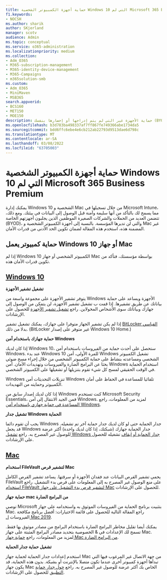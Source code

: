 ```yaml
---
title: حماية أجهزة الكمبيوتر الشخصية Windows 10 التي لم Microsoft 365 Business Premium
f1.keywords:
- NOCSH
ms.author: sharik
author: SKjerland
manager: scotv
audience: Admin
ms.topic: conceptual
ms.service: o365-administration
ms.localizationpriority: medium
ms.collection:
- Adm_O365
- M365-subscription-management
- M365-identity-device-management
- M365-Campaigns
- m365solution-smb
ms.custom:
- Adm_O365
- MiniMaven
- MSB365
search.appverid:
- BCS160
- MET150
- MOE150
description: حماية الأجهزة غير التي لم يتم إدراجها أو إحضارها بنفسك (BYOD) باستخدام Microsoft 365 Business Premium.
ms.openlocfilehash: b3d783ba498337af7ff867fe749366abe1734da5
ms.sourcegitcommit: bdd6ffc6ebe4e6cb212ab22793d9513dae6d798c
ms.translationtype: MT
ms.contentlocale: ar-SA
ms.lasthandoff: 03/08/2022
ms.locfileid: "63705003"
---
```

# <a name="protect-unmanaged-windows-10-pcs-and-macs-in-microsoft-365-business-premium"></a>حماية أجهزة الكمبيوتر الشخصية Windows 10 التي لم Microsoft 365 Business Premium

يمكنك إدارة Windows 10 الشخصية و Mac من خلال تسجيلها في Microsoft Intune، مما يسمح لك بالتأكد من أنها سليمة وآمنة قبل الوصول إلى البيانات في بيئتك. ومع ذلك، تتضمن العديد من الحملات والشركات الصغيرة الموظفين الذين يجلبون أجهزتهم الخاصة (BYOD)، والتي لن تديرها المؤسسة. بالنسبة إلى أجهزة الكمبيوتر الشخصية و Mac غير المضمنة هذه، استخدم هذه المقالة لضمان تكوين الحد الأدنى من قدرات الأمان.

<!--A Windows 10 PC is considered managed after you have completed the following two steps:

1. You (or the admin) set up device and data protection policies in the [setup  wizard](../business/set-up.md).

2. You have [connected your computer to Azure Active Directory](../business/set-up-windows-devices.md) and use your Microsoft 365 username and password to sign in.
3. --> 

## <a name="protect-a-computer-running-windows-10-or-a-mac"></a>حماية كمبيوتر يعمل Windows 10 أو جهاز Mac

<!--If you have a PC that is running Windows 10 that is not connected to Microsoft 365, or a Mac, the Microsoft 365 protections do not apply to it, but here are some things you can do to keep your data secure on these devices as well:
-->
إذا لم Windows 10 الكمبيوتر الشخصي أو جهاز Mac بواسطة مؤسستك، فتأكد من تكوين قدرات الأمان هذه.

## <a name="windows-10"></a>[Windows 10](#tab/Windows10)

**تشغيل تشفير الأجهزة**<p>

يتوفر تشفير الأجهزة على مجموعة واسعة من Windows الأجهزة ويساعد على حماية بياناتك عن طريق تشفيرها. إذا قمت ب تشغيل تشفير الأجهزة، لن يتمكن من الوصول إلى جهازك وبياناتك سوى الأشخاص المخولاين. راجع [تشغيل تشفير الأجهزة](https://support.microsoft.com/help/4028713/windows-10-turn-on-device-encryption) للحصول على الإرشادات.

 إذا لم يكن تشفير الجهاز متوفرا على جهازك، يمكنك تشغيل تشفير [BitLocker القياسي](https://support.microsoft.com/help/4028713/windows-10-turn-on-device-encryption) بدلا من ذلك. (BitLocker غير متوفر على إصدار Windows 10 Home.) 

**حماية جهازك باستخدام أمن Windows**<p>
إذا كان لديك Windows 10، ستحصل على أحدث حماية من الفيروسات باستخدام أمن Windows. عند بدء Windows 10 للمرة الأولى، أمن Windows تشغيل الكمبيوتر الشخصي ومساعدته بنشاط على حماية الكمبيوتر الشخصي من خلال إجراء مسح ضوئي بحثا عن البرامج الضارة والفيروسات وتهديدات الأمان. أمن Windows استخدام الحماية في الوقت الحقيقي لمسح كل شيء تقوم بتنزيلها أو تشغيلها على الكمبيوتر الشخصي.

Windows تنزيلات التحديثات أمن Windows تلقائيا للمساعدة في الحفاظ على أمان الكمبيوتر وحمايته من التهديدات.

إذا كان لديك إصدار سابق من Windows كنت تستخدم Microsoft Security Essentials، فمن الجيد الانتقال إلى أمن Windows. لمزيد من المعلومات، راجع [المساعدة في حماية جهازي باستخدام أمن Windows](https://support.microsoft.com/help/17464/windows-10-help-protect-my-device-with-windows-security).

**تشغيل جدار Windows الحماية**<p>
يجب أن تقوم دائما Windows جدار الحماية حتى لو كان لديك جدار حماية آخر تم تشغيله. قد يجعل Windows جدار الحماية جهازك (شبكتك، إذا كان لديك واحدة) أكثر عرضة للوصول غير المصرح به. راجع [تشغيل Windows جدار الحماية أو إيقاف](https://support.microsoft.com/help/4028544/windows-10-turn-windows-defender-firewall-on-or-off) تشغيله للحصول على الإرشادات.

## <a name="mac"></a>[Mac](#tab/Mac)

**استخدام FileVault لتشفير قرص Mac**<p>
يحمي تشفير القرص البيانات عند فقدان الأجهزة أو سرقتها. يساعد تشفير القرص الكامل FileVault على منع الوصول غير المصرح به إلى المعلومات على قرص بدء التشغيل. راجع [استخدام FileVault لتشفير قرص بدء التشغيل على جهاز Mac](https://support.apple.com/HT204837) للحصول على الإرشادات.

**حماية جهاز mac من البرامج الضارة**<p>
توصي Microsoft بتثبيت برنامج الحماية من الفيروسات الموثوق به واستخدامه على جهاز Mac. راجع المقالة التالية للحصول على قائمة الاختيارات: أفضل برنامج مكافحة الفيروسات [ل Mac 2019](https://www.macworld.co.uk/feature/mac-software/mac-antivirus-3672182/).

يمكنك أيضا تقليل مخاطر البرامج الضارة باستخدام البرامج من مصادر موثوق بها فقط. تسمح لك الإعدادات في & الخصوصية بتحديد مصادر البرامج المثبتة على جهاز Mac. لمزيد من المعلومات، راجع [حماية جهاز Mac من البرامج الضارة](https://support.apple.com/kb/PH25087).

**تشغيل حماية جدار الحماية**<p>
استخدم إعدادات جدار الحماية لحماية جهاز Mac من جهة الاتصال غير المرغوب فيها التي تبدأها أجهزة كمبيوتر أخرى عندما تكون متصلا بالإنترنت أو بشبكة. بدون هذه الحماية، قد يكون جهاز Mac الخاص بك أكثر عرضة للوصول غير المصرح به. راجع [حول جدار حماية التطبيق](https://support.apple.com/HT201642) للحصول على الإرشادات.
